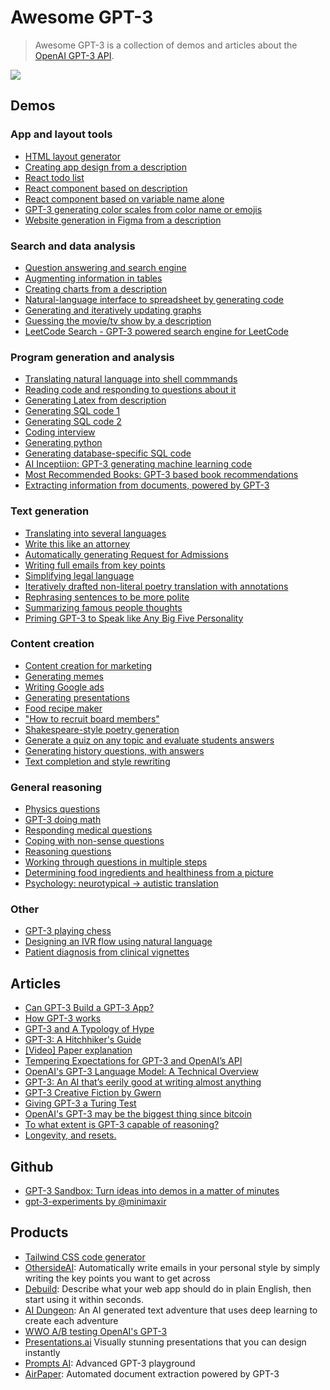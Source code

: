 # Awesome GPT-3
> Awesome GPT-3 is a collection of demos and articles about the [OpenAI GPT-3 API](https://openai.com/blog/openai-api/).

![](screenshot.png)
## Demos

### App and layout tools
* [HTML layout generator](https://twitter.com/sharifshameem/status/1282676454690451457)
* [Creating app design from a description](https://twitter.com/jsngr/status/1284511080715362304)
* [React todo list](https://twitter.com/sharifshameem/status/1284421499915403264?s=09)
* [React component based on description](https://twitter.com/sharifshameem/status/1284095222939451393)
* [React component based on variable name alone](https://twitter.com/hturan/status/1282261783147958272)
* [GPT-3 generating color scales from color name or emojis](https://twitter.com/hturan/status/1282381985642614790)
* [Website generation in Figma from a description](https://twitter.com/jsngr/status/1287026808429383680)

### Search and data analysis
* [Question answering and search engine](https://twitter.com/paraschopra/status/1284801028676653060)
* [Augmenting information in tables](https://twitter.com/pavtalk/status/1285410751092416513)
* [Creating charts from a description](https://twitter.com/nutanc/status/1285436266276745221)
* [Natural-language interface to spreadsheet by generating code](https://twitter.com/itsyashdani/status/1285695850300219392)
* [Generating and iteratively updating graphs](https://twitter.com/plotlygraphs/status/1286688715167936512)
* [Guessing the movie/tv show by a description](https://www.linkedin.com/posts/mehdimabrouki_artificialintelligence-deeplearning-nlp-activity-6701068610695135232-uRur)
* [LeetCode Search - GPT-3 powered search engine for LeetCode](https://www.linkedin.com/posts/girishjeyakumar_openai-gpt3-python-activity-6888291748725035008-R0WR)

### Program generation and analysis
* [Translating natural language into shell commmands](https://twitter.com/harlandduman/status/1282132804034150400)
* [Reading code and responding to questions about it](https://twitter.com/amasad/status/1285797739930869761)
* [Generating Latex from description](https://twitter.com/sh_reya/status/1284746918959239168)
* [Generating SQL code 1](https://twitter.com/aquariusacquah/status/1284706786247880705)
* [Generating SQL code 2](https://twitter.com/FaraazNishtar/status/1285934622891667457)
* [Coding interview](https://twitter.com/lacker/status/1279136788326432771/photo/1)
* [Generating python](https://twitter.com/josephbrionesaz/status/1283097878223675392)
* [Generating database-specific SQL code](https://twitter.com/FaraazNishtar/status/1285934622891667457)
* [AI Inceptiion: GPT-3 generating machine learning code](https://twitter.com/mattshumer_/status/1287125015528341506)
* [Most Recommended Books: GPT-3 based book recommendations](http://mostrecommendedbooks.com/gpt3)
* [Extracting information from documents, powered by GPT-3](https://twitter.com/theaievangelist/status/1300862719969681411)

### Text generation
* [Translating into several languages](https://www.johnfaben.com/blog/gpt-3-translations)
* [Write this like an attorney](https://twitter.com/f_j_j_/status/1283349995144359937)
* [Automatically generating Request for Admissions](https://twitter.com/f_j_j_/status/1284050844787200000)
* [Writing full emails from key points](https://twitter.com/OthersideAI/status/1285776335638614017)
* [Simplifying legal language](https://twitter.com/michaeltefula/status/1285505897108832257)
* [Iteratively drafted non-literal poetry translation with annotations](https://imgur.com/a/3rmMVHC) 
* [Rephrasing sentences to be more polite](https://twitter.com/eturner303/status/1285342431244763136)
* [Summarizing famous people thoughts](https://twitter.com/paraschopra/status/1284423233047900161)
* [Priming GPT-3 to Speak like Any Big Five Personality](https://medium.com/intuitionmachine/priming-gpt-3-to-speak-like-any-big-five-personality-b610f5aca94f)

### Content creation
* [Content creation for marketing](https://twitter.com/Siddharth87/status/1282823354567626754)
* [Generating memes](https://twitter.com/wowitsmrinal/status/1287175391040290816)
* [Writing Google ads](https://twitter.com/Siddharth87/status/1282823360825581568)
* [Generating presentations](http://www.bemmu.com/gpt3-presentation)
* [Food recipe maker](https://twitter.com/nutanc/status/1285602813385605120)
* ["How to recruit board members"](https://twitter.com/zebulgar/status/1283927560435326976)
* [Shakespeare-style poetry generation](https://twitter.com/Merzmensch/status/1282957710024159234)
* [Generate a quiz on any topic and evaluate students answers](https://twitter.com/Learn_Awesome/status/1286189729826738176)
* [Generating history questions, with answers](https://twitter.com/mckaywrigley/status/1285827683776004096)
* [Text completion and style rewriting](https://twitter.com/IntuitMachine/status/1287050253103968257)

### General reasoning
* [Physics questions](https://www.lesswrong.com/posts/L5JSMZQvkBAx9MD5A/to-what-extent-is-gpt-3-capable-of-reasoning)
* [GPT-3 doing math](https://twitter.com/kleptid/status/1284069270603866113/photo/1)
* [Responding medical questions](https://twitter.com/QasimMunye/status/1278750809094750211)
* [Coping with non-sense questions](https://twitter.com/nicklovescode/status/1284050958977130497)
* [Reasoning questions](https://www.reddit.com/r/MachineLearning/comments/hvssqn/d_gpt3_demos/fyylreb/)
* [Working through questions in multiple steps](https://twitter.com/nnotm/status/1285915609952288770)
* [Determining food ingredients and healthiness from a picture](https://twitter.com/lawderpaul/status/1284972517749338112)
* [Psychology: neurotypical -> autistic translation](https://twitter.com/pmigdal/status/1287360452687781888)

### Other
* [GPT-3 playing chess](https://twitter.com/SRajdev/status/1287353220218662912)
* [Designing an IVR flow using natural language](https://twitter.com/nutanc/status/1287801677542612992)
* [Patient diagnosis from clinical vignettes](https://twitter.com/AndrewLBeam/status/1287772781480820737)


## Articles
* [Can GPT-3 Build a GPT-3 App?](https://medium.com/swlh/can-gpt-3-build-a-gpt-3-app-dc4d17a5b351)
* [How GPT-3 works](https://twitter.com/JayAlammar/status/1285498971960598529)
* [GPT-3 and A Typology of Hype](https://pagestlabs.substack.com/p/gpt-3-and-a-typology-of-hype?s=09)
* [GPT-3: A Hitchhiker's Guide](https://lambdalabs.com/blog/gpt-3/)
* [[Video] Paper explanation](https://www.youtube.com/watch?v=SY5PvZrJhLE)
* [Tempering Expectations for GPT-3 and OpenAI’s API](https://minimaxir.com/2020/07/gpt3-expectations/)
* [OpenAI's GPT-3 Language Model: A Technical Overview](https://lambdalabs.com/blog/demystifying-gpt-3/)
* [GPT-3: An AI that’s eerily good at writing almost anything](https://arr.am/2020/07/09/gpt-3-an-ai-thats-eerily-good-at-writing-almost-anything/)
* [GPT-3 Creative Fiction by Gwern](https://www.gwern.net/GPT-3)
* [Giving GPT-3 a Turing Test](http://lacker.io/ai/2020/07/06/giving-gpt-3-a-turing-test.html?s=09) 
* [OpenAI's GPT-3 may be the biggest thing since bitcoin](https://maraoz.com/2020/07/18/openai-gpt3/)
* [To what extent is GPT-3 capable of reasoning?](https://www.lesswrong.com/posts/L5JSMZQvkBAx9MD5A/to-what-extent-is-gpt-3-capable-of-reasoning)
* [Longevity, and resets.](https://minutes.substack.com/p/longevity-and-resets)

## Github
* [GPT-3 Sandbox: Turn ideas into demos in a matter of minutes](https://github.com/shreyashankar/gpt3-sandbox)
* [gpt-3-experiments by @minimaxir](https://github.com/minimaxir/gpt-3-experiments)

## Products
* [Tailwind CSS code generator](https://themesberg.com/blog/tailwind-css/gpt-3-tailwind-css-ai-code-generator)
* [OthersideAI](https://twitter.com/OthersideAI): Automatically write emails in your personal style by simply writing the key points you want to get across
* [Debuild](https://debuild.co): Describe what your web app should do in plain English, then start using it within seconds.
* [AI Dungeon](https://play.aidungeon.io): An AI generated text adventure that uses deep learning to create each adventure
* [WWO A/B testing OpenAI's GPT-3](https://vwo.com/ab-testing-openai-gpt-3/)
* [Presentations.ai](https://presentations.ai) Visually stunning presentations 
that you can design instantly
* [Prompts AI](https://prompts.ai): Advanced GPT-3 playground
* [AirPaper](https://airpaper.ai/): Automated document extraction powered by GPT-3
